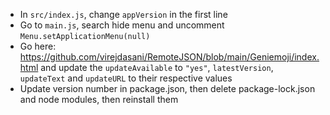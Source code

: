 - In `src/index.js`, change `appVersion` in the first line
- Go to `main.js`, search hide menu and uncomment `Menu.setApplicationMenu(null)`
- Go here: https://github.com/virejdasani/RemoteJSON/blob/main/Geniemoji/index.html and update the `updateAvailable` to `"yes"`, `latestVersion`, `updateText` and `updateURL` to their respective values
- Update version number in package.json, then delete package-lock.json and node modules, then reinstall them